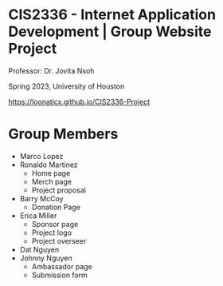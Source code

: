 # CIS2336 - Internet Application Development | Group Website Project
Professor: Dr. Jovita Nsoh

Spring 2023, University of Houston

https://loonaticx.github.io/CIS2336-Project

# Group Members
- Marco Lopez
- Ronaldo Martinez
  - Home page
  - Merch page
  - Project proposal
- Barry McCoy
  - Donation Page
- Erica Miller
  - Sponsor page
  - Project logo
  - Project overseer
- Dat Nguyen
- Johnny Nguyen
  - Ambassador page
  - Submission form
  


